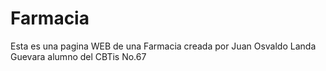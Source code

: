 # Farmacia
Esta es una pagina WEB de una Farmacia creada por Juan  Osvaldo Landa Guevara alumno del CBTis No.67
